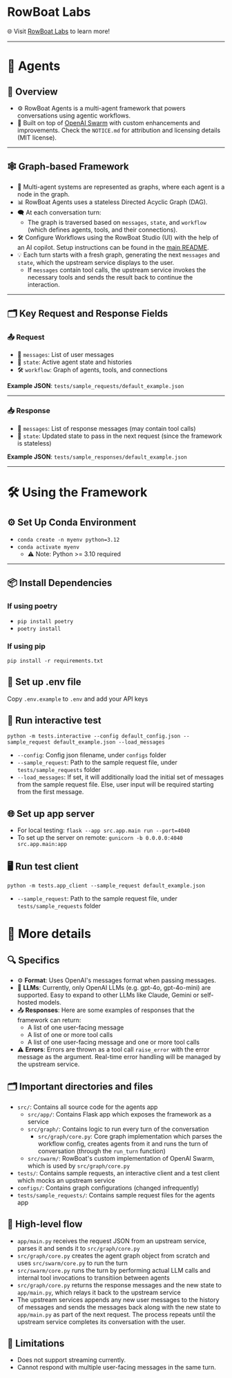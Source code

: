 # RowBoat Labs  
🌐 Visit [RowBoat Labs](https://www.rowboatlabs.com) to learn more!  

---

# 🤖 Agents

## 📝 Overview  
- ⚙️ RowBoat Agents is a multi-agent framework that powers conversations using agentic workflows.  
- 🚀 Built on top of [OpenAI Swarm](https://github.com/openai/swarm) with custom enhancements and improvements. Check the `NOTICE.md` for attribution and licensing details (MIT license).  

---

## 🕸️ Graph-based Framework  
- 🔄 Multi-agent systems are represented as graphs, where each agent is a node in the graph.  
- 📊 RowBoat Agents uses a stateless Directed Acyclic Graph (DAG).  
- 🗨️ At each conversation turn:  
  - The graph is traversed based on `messages`, `state`, and `workflow` (which defines agents, tools, and their connections).  
- 🛠️ Configure Workflows using the RowBoat Studio (UI) with the help of an AI copilot. Setup instructions can be found in the [main README](https://github.com/rowboatlabs/rowboat/tree/dev).  
- 💡 Each turn starts with a fresh graph, generating the next `messages` and `state`, which the upstream service displays to the user.  
  - If `messages` contain tool calls, the upstream service invokes the necessary tools and sends the result back to continue the interaction.

---

## 🗂️ Key Request and Response Fields

### 📤 Request  
- 📝 `messages`: List of user messages  
- 🔄 `state`: Active agent state and histories  
- 🛠️ `workflow`: Graph of agents, tools, and connections  

**Example JSON**: `tests/sample_requests/default_example.json`  

---

### 📥 Response  
- 📝 `messages`: List of response messages (may contain tool calls)  
- 🔄 `state`: Updated state to pass in the next request (since the framework is stateless)  

**Example JSON**: `tests/sample_responses/default_example.json`  

---

# 🛠️ Using the Framework

## ⚙️ Set Up Conda Environment  
- `conda create -n myenv python=3.12`  
- `conda activate myenv`  
  - ⚠️ Note: Python >= 3.10 required  

---

## 📦 Install Dependencies

### If using poetry
- `pip install poetry`
- `poetry install`

### If using pip
`pip install -r requirements.txt`

## 🔑 Set up .env file
Copy `.env.example` to `.env` and add your API keys

## 🧪 Run interactive test
`python -m tests.interactive --config default_config.json --sample_request default_example.json --load_messages`
- `--config`: Config json filename, under `configs` folder
- `--sample_request`: Path to the sample request file, under `tests/sample_requests` folder
- `--load_messages`: If set, it will additionally load the initial set of messages from the sample request file. Else, user input will be required starting from the first message.

## 🌐 Set up app server

- For local testing: `flask --app src.app.main run --port=4040`
- To set up the server on remote: `gunicorn -b 0.0.0.0:4040 src.app.main:app`

## 🖥️ Run test client
`python -m tests.app_client --sample_request default_example.json`
- `--sample_request`: Path to the sample request file, under `tests/sample_requests` folder

# 📖 More details

## 🔍 Specifics
- ⚙️ **Format**: Uses OpenAI's messages format when passing messages. 
- 🤖 **LLMs**: Currently, only OpenAI LLMs (e.g. gpt-4o, gpt-4o-mini) are supported. Easy to expand to other LLMs like Claude, Gemini or self-hosted models.
- 📤 **Responses**: Here are some examples of responses that the framework can return:
  - A list of one user-facing message
  - A list of one or more tool calls
  - A list of one user-facing message and one or more tool calls
- ⚠️ **Errors**: Errors are thrown as a tool call `raise_error` with the error message as the argument. Real-time error handling will be managed by the upstream service. 

## 🗂️ Important directories and files
- `src/`: Contains all source code for the agents app
  - `src/app/`: Contains Flask app which exposes the framework as a service
  - `src/graph/`: Contains logic to run every turn of the conversation
    - `src/graph/core.py`: Core graph implementation which parses the workflow config, creates agents from it and runs the turn of conversation (through the `run_turn` function)
  - `src/swarm/`: RowBoat's custom implementation of OpenAI Swarm, which is used by `src/graph/core.py`
- `tests/`: Contains sample requests, an interactive client and a test client which mocks an upstream service
- `configs/`: Contains graph configurations (changed infrequently)
- `tests/sample_requests/`: Contains sample request files for the agents app

## 🔄 High-level flow
- `app/main.py` receives the request JSON from an upstream service, parses it and sends it to `src/graph/core.py`
- `src/graph/core.py` creates the agent graph object from scratch and uses `src/swarm/core.py` to run the turn
- `src/swarm/core.py` runs the turn by performing actual LLM calls and internal tool invocations to transitiion between agents
- `src/graph/core.py` returns the response messages and the new state to `app/main.py`, which relays it back to the upstream service
- The upstream services appends any new user messages to the history of messages and sends the messages back along with the new state to `app/main.py` as part of the next request. The process repeats until the upstream service completes its conversation with the user.

## 🚫 Limitations
- Does not support streaming currently.
- Cannot respond with multiple user-facing messages in the same turn.